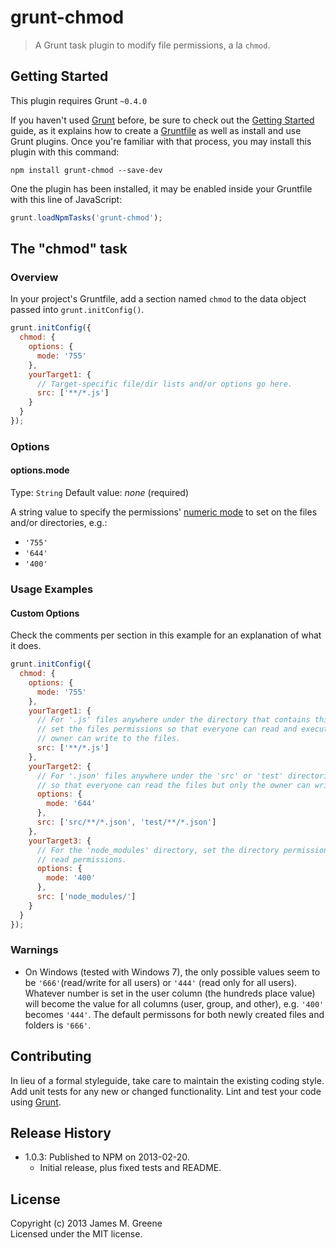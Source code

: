 # grunt-chmod

> A Grunt task plugin to modify file permissions, a la `chmod`.

## Getting Started
This plugin requires Grunt `~0.4.0`

If you haven't used [Grunt](http://gruntjs.com/) before, be sure to check out the [Getting Started](http://gruntjs.com/getting-started) guide, as it explains how to create a [Gruntfile](http://gruntjs.com/sample-gruntfile) as well as install and use Grunt plugins. Once you're familiar with that process, you may install this plugin with this command:

```shell
npm install grunt-chmod --save-dev
```

One the plugin has been installed, it may be enabled inside your Gruntfile with this line of JavaScript:

```js
grunt.loadNpmTasks('grunt-chmod');
```

## The "chmod" task

### Overview
In your project's Gruntfile, add a section named `chmod` to the data object passed into `grunt.initConfig()`.

```js
grunt.initConfig({
  chmod: {
    options: {
      mode: '755'
    },
    yourTarget1: {
      // Target-specific file/dir lists and/or options go here.
      src: ['**/*.js']
    }
  }
});
```

### Options

#### options.mode
Type: `String`
Default value: _none_ (required)

A string value to specify the permissions' [numeric mode](http://ss64.com/bash/chmod.html) to set on the files and/or directories, e.g.:
 - `'755'`
 - `'644'`
 - `'400'`


### Usage Examples

#### Custom Options
Check the comments per section in this example for an explanation of what it does.

```js
grunt.initConfig({
  chmod: {
    options: {
      mode: '755'
    },
    yourTarget1: {
      // For '.js' files anywhere under the directory that contains this 'Gruntfile.js' file,
      // set the files permissions so that everyone can read and execute the files but only the
      // owner can write to the files.
      src: ['**/*.js']
    },
    yourTarget2: {
      // For '.json' files anywhere under the 'src' or 'test' directories, set the file permissions
      // so that everyone can read the files but only the owner can write to the files.
      options: {
        mode: '644'
      },
      src: ['src/**/*.json', 'test/**/*.json']
    },
    yourTarget3: {
      // For the 'node_modules' directory, set the directory permissions so that only the owner has
      // read permissions.
      options: {
        mode: '400'
      },
      src: ['node_modules/']
    }
  }
});
```

### Warnings
 - On Windows (tested with Windows 7), the only possible values seem to be `'666'`(read/write for all users) or `'444'` (read
   only for all users). Whatever number is set in the user column (the hundreds place value) will become the value for all
   columns (user, group, and other), e.g. `'400'` becomes `'444'`.  The default permissons for both newly created files and
   folders is `'666'`.


## Contributing
In lieu of a formal styleguide, take care to maintain the existing coding style. Add unit tests for any new or changed functionality. Lint and test your code using [Grunt](http://gruntjs.com/).

## Release History
 - 1.0.3: Published to NPM on 2013-02-20.
     - Initial release, plus fixed tests and README.
 
## License
Copyright (c) 2013 James M. Greene  
Licensed under the MIT license.
